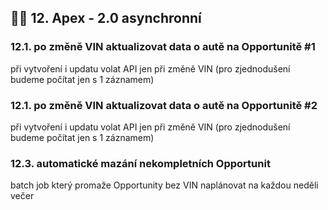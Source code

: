 ## 🧑‍💻 12. Apex - 2.0 asynchronní

### 12.1. po změně VIN aktualizovat data o autě na Opportunitě #1
při vytvoření i updatu
volat API jen při změně VIN
(pro zjednodušení budeme počítat jen s 1 záznamem)

### 12.1. po změně VIN aktualizovat data o autě na Opportunitě #2
při vytvoření i updatu
volat API jen při změně VIN
(pro zjednodušení budeme počítat jen s 1 záznamem)

### 12.3. automatické mazání nekompletních Opportunit
batch job který promaže Opportunity bez VIN
naplánovat na každou neděli večer


